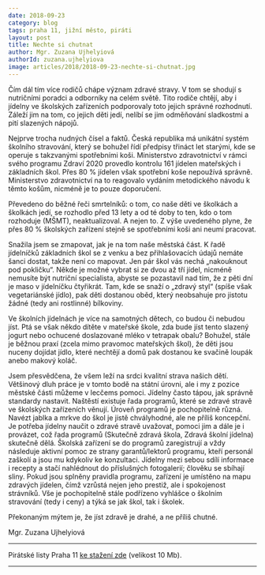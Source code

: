 ```yaml
---
date: 2018-09-23
category: blog
tags: praha 11, jižní město, piráti
layout: post
title: Nechte si chutnat
author: Mgr. Zuzana Ujhelyiová
authorId: zuzana.ujhelyiova
image: articles/2018/2018-09-23-nechte-si-chutnat.jpg
---
```


Čím dál tím více rodičů chápe význam zdravé stravy. V tom se shodují s nutričními poradci a odborníky na celém světě. Tito rodiče chtějí, aby i jídelny ve školských zařízeních podporovaly toto jejich správné rozhodnutí. Záleží jim na tom, co jejich děti jedí, nelíbí se jim odměňování sladkostmi a pití slazených nápojů.

Nejprve trocha nudných čísel a faktů. Česká republika má unikátní systém školního stravování, který se bohužel řídí předpisy třináct let starými, kde se operuje s takzvanými spotřebními koši. Ministerstvo zdravotnictví v rámci svého programu Zdraví 2020 provedlo kontrolu 161 jídelen mateřských i základních škol. Přes 80 % jídelen však spotřební koše nepoužívá správně. Ministerstvo zdravotnictví na to reagovalo vydáním metodického návodu k těmto košům, nicméně je to pouze doporučení.

Převedeno do běžné řeči smrtelníků: o tom, co naše děti ve školkách a školkách jedí, se rozhodlo před 13 lety a od té doby to ten, kdo o tom rozhoduje (MŠMT), neaktualizoval. A nejen to. Z výše uvedeného plyne, že přes 80 % školských zařízení stejně se spotřebními koši ani neumí pracovat.

Snažila jsem se zmapovat, jak je na tom naše městská část. K řadě jídelníčků základních škol se z venku a bez přihlašovacích údajů nemáte šanci dostat, takže není co mapovat. Jen pár škol vás nechá „nakouknout pod pokličku“. Někde je možné vybrat si ze dvou až tří jídel, nicméně nemusíte být nutriční specialista, abyste se pozastavil nad tím, že z pěti dní je maso v jídelníčku čtyřikrát. Tam, kde se snaží o „zdravý styl“ (spíše však vegetariánské jídlo), pak děti dostanou oběd, který neobsahuje pro jistotu žádné (tedy ani rostlinné) bílkoviny.

Ve školních jídelnách je více na samotných dětech, co budou či nebudou jíst. Ptá se však někdo dítěte v mateřské škole, zda bude jíst tento slazený jogurt nebo ochucené doslazované mléko v tetrapak obalu? Bohužel, stále je běžnou praxí (zcela mimo pravomoc mateřských škol), 
že děti jsou nuceny dojídat jídlo, které nechtějí a domů pak dostanou ke svačině loupák anebo makový koláč.

Jsem přesvědčena, že všem leží na srdci kvalitní strava našich dětí. Většinový dluh práce je v tomto bodě na státní úrovni, ale i my z pozice městské části můžeme v lecčems pomoci. Jídelny často tápou, jak správně standardy nastavit. Naštěstí existuje řada programů, které se zdravé stravě ve školských zařízeních věnují. Úroveň programů je pochopitelně různá. Navézt jablka a mrkve do škol je jistě chvályhodné, ale ne příliš koncepční. Je potřeba jídelny naučit o zdravé stravě uvažovat, pomoci jim a dále je i provázet, což řada programů (Skutečně zdravá škola, Zdravá školní jídelna) skutečně dělá. Školská zařízení se do programů zaregistrují a vždy následuje aktivní pomoc ze strany garantů/lektorů programu, kteří personál zaškolí a jsou mu kdykoliv ke konzultaci. Jídelny mezi sebou sdílí informace i recepty a stačí nahlédnout do příslušných fotogalerií; člověku se sbíhají sliny. Pokud jsou splněny pravidla programu, zařízení je umístěno na mapu zdravých jídelen, čímž vzrůstá nejen jeho prestiž, ale i spokojenost strávníků. Vše je pochopitelně stále podřízeno vyhlášce o školním stravování (tedy i ceny) a týká se jak škol, tak i školek.

Překonaným mýtem je, že jíst zdravě je drahé, a ne příliš chutné.

Mgr. Zuzana Ujhelyiová



---

Pirátské listy Praha 11 [ke stažení zde](/assets/pdf/2018-07-10-praha-11.pdf) (velikost 10 Mb).

- - -

